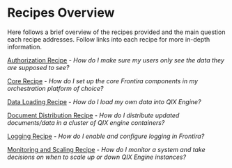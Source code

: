 # Recipes Overview

Here follows a brief overview of the recipes provided and the main question each recipe addresses. Follow links into each recipe for more in-depth information.

[Authorization Recipe](./recipes/authorization.md) - _How do I make sure my users only see the data they are supposed to see?_

[Core Recipe](./recipes/core.md) - _How do I set up the core Frontira components in my orchestration platform of choice?_

[Data Loading Recipe](./recipes/data-loading.md) - _How do I load my own data into QIX Engine?_

[Document Distribution Recipe](./recipes/document-distribution.md) - _How do I distribute updated documents/data in a cluster of QIX engine containers?_

[Logging Recipe](./recipes/logging.md) - _How do I enable and configure logging in Frontira?_

[Monitoring and Scaling Recipe](./recipes/monitoring-and-scaling.md) - _How do I monitor a system and take decisions on when to scale up or down QIX Engine instances?_
